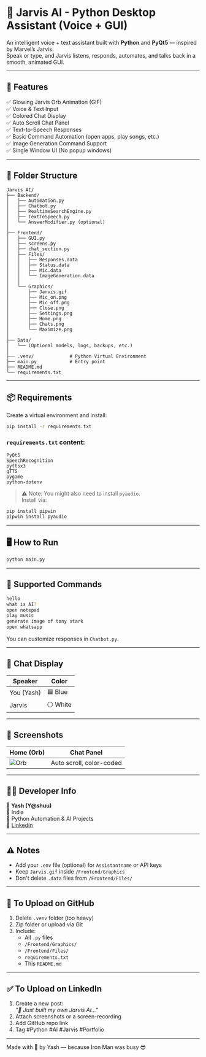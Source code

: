 
# 🤖 Jarvis AI - Python Desktop Assistant (Voice + GUI)

An intelligent voice + text assistant built with **Python** and **PyQt5** — inspired by Marvel’s Jarvis.  
Speak or type, and Jarvis listens, responds, automates, and talks back in a smooth, animated GUI.

---

## 🚀 Features

✅ Glowing Jarvis Orb Animation (GIF)  
✅ Voice & Text Input  
✅ Colored Chat Display  
✅ Auto Scroll Chat Panel  
✅ Text-to-Speech Responses  
✅ Basic Command Automation (open apps, play songs, etc.)  
✅ Image Generation Command Support  
✅ Single Window UI (No popup windows)

---

## 📁 Folder Structure

```
Jarvis AI/
├── Backend/
│   ├── Automation.py
│   ├── Chatbot.py
│   ├── RealtimeSearchEngine.py
│   ├── TextToSpeech.py
│   └── AnswerModifier.py (optional)
│
├── Frontend/
│   ├── GUI.py
│   ├── screens.py
│   ├── chat_section.py
│   ├── Files/
│   │   ├── Responses.data
│   │   ├── Status.data
│   │   ├── Mic.data
│   │   └── ImageGeneration.data
│   │
│   └── Graphics/
│       ├── Jarvis.gif
│       ├── Mic_on.png
│       ├── Mic_off.png
│       ├── Close.png
│       ├── Settings.png
│       ├── Home.png
│       ├── Chats.png
│       └── Maximize.png
│
├── Data/
│   └── (Optional models, logs, backups, etc.)
│
├── .venv/             # Python Virtual Environment
├── main.py            # Entry point
├── README.md
└── requirements.txt
```

---

## 📦 Requirements

Create a virtual environment and install:

```bash
pip install -r requirements.txt
```

### `requirements.txt` content:

```
PyQt5
SpeechRecognition
pyttsx3
gTTS
pygame
python-dotenv
```

> ⚠️ Note: You might also need to install `pyaudio`.  
Install via:

```bash
pip install pipwin
pipwin install pyaudio
```

---

## 🖥️ How to Run

```bash
python main.py
```

---

## 💬 Supported Commands

```bash
hello
what is AI?
open notepad
play music
generate image of tony stark
open whatsapp
```

You can customize responses in `Chatbot.py`.

---

## 🎨 Chat Display

| Speaker | Color |
|---------|--------|
| You (Yash) | 🟦 Blue |
| Jarvis     | ⚪ White |

---

## 📸 Screenshots

| Home (Orb) | Chat Panel |
|------------|-------------|
| ![Orb](./Frontend/Graphics/Jarvis.gif) | Auto scroll, color-coded |

---

## 👨‍💻 Developer Info

**👤 Yash (Y@shuu)**  
📍 India  
💬 Python Automation & AI Projects  
🔗 [LinkedIn](https://www.linkedin.com/in/your-profile)

---

## ⚠️ Notes

- Add your `.env` file (optional) for `Assistantname` or API keys
- Keep `Jarvis.gif` inside `/Frontend/Graphics`
- Don't delete `.data` files from `/Frontend/Files/`

---

## 📌 To Upload on GitHub

1. Delete `.venv` folder (too heavy)
2. Zip folder or upload via Git
3. Include:
   - All `.py` files
   - `/Frontend/Graphics/`
   - `/Frontend/Files/`
   - `requirements.txt`
   - This `README.md`

---

## ✅ To Upload on LinkedIn

1. Create a new post:  
   _"🚀 Just built my own Jarvis AI..."_
2. Attach screenshots or a screen-recording
3. Add GitHub repo link
4. Tag #Python #AI #Jarvis #Portfolio

---

Made with 💙 by Yash — because Iron Man was busy 😎
